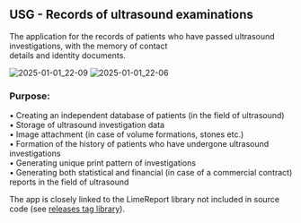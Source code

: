 ## USG - Records of ultrasound examinations
The application for the records of patients who have passed ultrasound investigations, with the memory of contact   
details and identity documents. 

![2025-01-01_22-09](https://github.com/user-attachments/assets/89b3964d-31d1-44ed-bf22-5c2b13642851)
![2025-01-01_22-06](https://github.com/user-attachments/assets/667abdf9-c456-49e2-91bc-4981ce476da9)


### Purpose:  
• Creating an independent database of patients (in the field of ultrasound)  
• Storage of ultrasound investigation data  
• Image attachment (in case of volume formations, stones etc.)  
• Formation of the history of patients who have undergone ultrasound investigations  
• Generating unique print pattern of investigations  
• Generating both statistical and financial (in case of a commercial contract) reports in the field of ultrasound  

The app is closely linked to the LimeReport library not included in source code (see [releases tag library](https://github.com/debalex77/USG/releases/tag/library)).  

